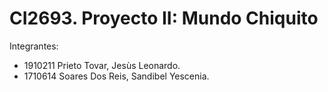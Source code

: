# CI2693. Proyecto II: Mundo Chiquito

Integrantes:
- 1910211 Prieto Tovar, Jesùs Leonardo.
- 1710614 Soares Dos Reis, Sandibel Yescenia.
